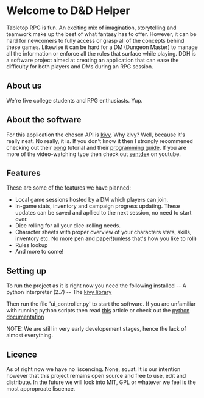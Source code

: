 # Welcome to D&D Helper

Tabletop RPG is fun. An exciting mix of imagination, storytelling and teamwork 
make up the best of what fantasy has to offer. However, it can be hard for 
newcomers to fully access or grasp all of the concepts behind these games. 
Likewise it can be hard for a DM (Dungeon Master) to manage all the information
or enforce all the rules that surface while playing. DDH is a software project
aimed at creating an application that can ease the difficulty for both players
and DMs during an RPG session.

## About us
We're five college students and RPG enthusiasts. Yup.

## About the software
For this application the chosen API is [kivy](https://kivy.org/#home).
Why kivy? Well, because it's really neat. No really, it is. If you don't know
it then I strongly recommened checking out their [pong](https://kivy.org/docs/tutorials/pong.html)
tutorial and their [programming guide](https://kivy.org/docs/guide/basic.html).
If you are more of the video-watching type then check out [sentdex](https://www.youtube.com/watch?v=CYNWK2GpwgA&list=PLQVvvaa0QuDe_l6XiJ40yGTEqIKugAdTy)
on youtube.

## Features
These are some of the features we have planned:
* Local game sessions hosted by a DM which players can join.
* In-game stats, inventory and campaign progress updating. 
    These updates can be saved and apllied to the next session, no need to start
    over.
* Dice rolling for all your dice-rolling needs.
* Character sheets with proper overview of your characters stats, skills, 
    inventory etc. No more pen and paper!(unless that's how you like to roll)
* Rules lookup
* And more to come!


## Setting up

To run the project as it is right now you need the following installed
-- A python interpreter (2.7)
-- The [kivy library](https://kivy.org/docs/installation/installation.html)

Then run the file 'ui_controller.py' to start the software. If you are
unfamiliar with running python scripts then read [this](http://pythoncentral.io/execute-python-script-file-shell/)
article or check out the [python documentation](https://docs.python.org/3/)

NOTE: We are still in very early developement stages, hence the lack of
almost everything.

## Licence
As of right now we have no liscencing. None, squat. It is our intention however
that this project remains open source and free to use, edit and distribute. In
the future we will look into MIT, GPL or whatever we feel is the most 
approproate liscence.  
